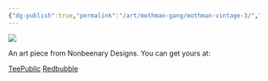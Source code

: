 ```yaml
---
{"dg-publish":true,"permalink":"/art/mothman-gang/mothman-vintage-3/","title":"Mothman Vintage 3","tags":["Art","Cryptids"]}
---
```



![](https://baserow-media.ams3.digitaloceanspaces.com/user_files/6XPSqrETUsIIpXxJLyD9wY85bwSHQfEM_218c50502f823f14cfa820171bb7faec93feff69aac4cd6aab65597b2ca39176.jpg)

An art piece from Nonbeenary Designs. You can get yours at:

[TeePublic]()
[Redbubble]()
